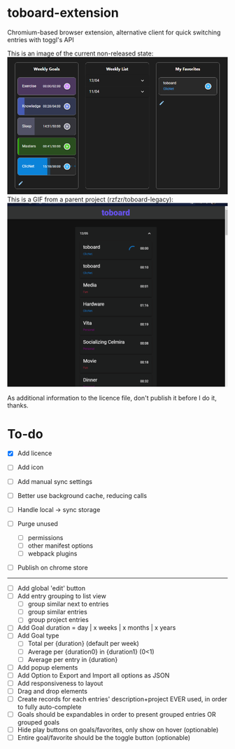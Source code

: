 # toboard-extension
Chromium-based browser extension, alternative client for quick switching entries with toggl's API

This is an image of the current non-released state:
![dashboard](https://github.com/rzfzr/toboard-extension/blob/main/media/newtab.png)
This is a GIF from a parent project (rzfzr/toboard-legacy):
![dashboard](https://github.com/rzfzr/toboard-legacy/blob/main/screenshots/toboard.gif)

As additional information to the licence file, don't publish it before I do it, thanks.
# To-do

- [x] Add licence
- [ ] Add icon
- [ ] Add manual sync settings 

- [ ] Better use background cache, reducing calls
- [ ] Handle local -> sync storage

- [ ] Purge unused 
    - [ ] permissions
    - [ ] other manifest options
    - [ ] webpack plugins

- [ ] Publish on chrome store
---
- [ ] Add global 'edit' button
- [ ] Add entry grouping to list view
    - [ ] group similar next to entries
    - [ ] group similar entries
    - [ ] group project entries

- [ ] Add Goal duration = day | x weeks | x months | x years
- [ ] Add Goal type
    - [ ] Total per {duration} (default per week)
    - [ ] Average per {duration0} in {duration1} (0<1)
    - [ ] Average per entry in {duration}

- [ ] Add popup elements
- [ ] Add Option to Export and Import all options as JSON
- [ ] Add responsiveness to layout
- [ ] Drag and drop elements
- [ ] Create records for each entries' description+project EVER used, in order to fully auto-complete
- [ ] Goals should be expandables in order to present grouped entries OR grouped goals
- [ ] Hide play buttons on goals/favorites, only show on hover (optionable)
- [ ] Entire goal/favorite should be the toggle button (optionable) 